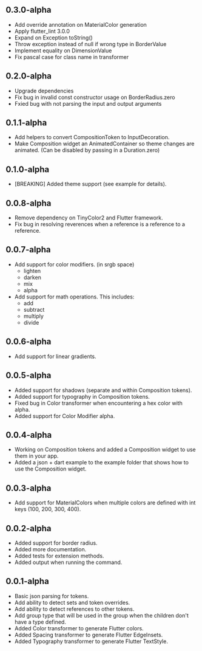 ## 0.3.0-alpha

- Add override annotation on MaterialColor generation 
- Apply flutter_lint 3.0.0 
- Expand on Exception toString()
- Throw exception instead of null if wrong type in BorderValue
- Implement equality on DimensionValue
- Fix pascal case for class name in transformer

## 0.2.0-alpha

- Upgrade dependencies
- Fix bug in invalid const constructor usage on BorderRadius.zero
- Fxied bug with not parsing the input and output arguments

## 0.1.1-alpha

- Add helpers to convert CompositionToken to InputDecoration.
- Make Composition widget an AnimatedContainer so theme changes are animated. (Can be disabled by passing in a Duration.zero)

## 0.1.0-alpha

- [BREAKING] Added theme support (see example for details).

## 0.0.8-alpha

- Remove dependency on TinyColor2 and Flutter framework.
- Fix bug in resolving reverences when a reference is a reference to a reference.

## 0.0.7-alpha

- Add support for color modifiers. (in srgb space)
  - lighten
  - darken
  - mix
  - alpha
- Add support for math operations. This includes:
  - add
  - subtract
  - multiply
  - divide

## 0.0.6-alpha

- Add support for linear gradients.

## 0.0.5-alpha

- Added support for shadows (separate and within Composition tokens).
- Added support for typography in Composition tokens.
- Fixed bug in Color transformer when encountering a hex color with alpha.
- Added support for Color Modifier alpha.

## 0.0.4-alpha

- Working on Composition tokens and added a Composition widget to use them in your app.
- Added a json + dart example to the example folder that shows how to use the Composition widget.

## 0.0.3-alpha

- Add support for MaterialColors when multiple colors are defined with int keys (100, 200, 300, 400).

## 0.0.2-alpha

- Added support for border radius.
- Added more documentation.
- Added tests for extension methods.
- Added output when running the command.

## 0.0.1-alpha

- Basic json parsing for tokens.
- Add ability to detect sets and token overrides.
- Add ability to detect references to other tokens.
- Add group type that will be used in the group when the children don't have a type defined.
- Added Color transformer to generate Flutter colors.
- Added Spacing transformer to generate Flutter EdgeInsets.
- Added Typography transformer to generate Flutter TextStyle.
